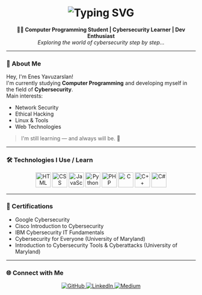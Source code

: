 <h1 align="center">
  <img src="https://readme-typing-svg.demolab.com?font=Fira+Code&weight=500&pause=1000&center=true&vCenter=true&width=435&lines=Hi+there!+I'm+Enes+Yavuzarslan;Cybersecurity+Enthusiast+%7C+Student+Developer;Always+learning+and+growing..." alt="Typing SVG" />
</h1>

<p align="center">
  <strong>🧑‍💻 Computer Programming Student | Cybersecurity Learner | Dev Enthusiast</strong><br>
  <i>Exploring the world of cybersecurity step by step...</i>
</p>

---

### 🧠 About Me
Hey, I'm Enes Yavuzarslan!  
I'm currently studying **Computer Programming** and developing myself in the field of **Cybersecurity**.  
Main interests:
- Network Security
- Ethical Hacking
- Linux & Tools
- Web Technologies

> I'm still learning — and always will be. 🚀

---

### 🛠️ Technologies I Use / Learn
<p align="center">
  <a href="https://www.w3schools.com/html/"><img src="https://cdn.jsdelivr.net/gh/devicons/devicon/icons/html5/html5-original.svg" width="40" alt="HTML"/></a>
  <a href="https://www.w3schools.com/css/"><img src="https://cdn.jsdelivr.net/gh/devicons/devicon/icons/css3/css3-original.svg" width="40" alt="CSS"/></a>
  <a href="https://developer.mozilla.org/en-US/docs/Web/JavaScript"><img src="https://cdn.jsdelivr.net/gh/devicons/devicon/icons/javascript/javascript-original.svg" width="40" alt="JavaScript"/></a>
  <a href="https://www.python.org/"><img src="https://cdn.jsdelivr.net/gh/devicons/devicon/icons/python/python-original.svg" width="40" alt="Python"/></a>
  <a href="https://www.php.net/"><img src="https://cdn.jsdelivr.net/gh/devicons/devicon/icons/php/php-original.svg" width="40" alt="PHP"/></a>
  <a href="https://en.wikipedia.org/wiki/C_(programming_language)"><img src="https://cdn.jsdelivr.net/gh/devicons/devicon/icons/c/c-original.svg" width="40" alt="C"/></a>
  <a href="https://isocpp.org/"><img src="https://cdn.jsdelivr.net/gh/devicons/devicon/icons/cplusplus/cplusplus-original.svg" width="40" alt="C++"/></a>
  <a href="https://learn.microsoft.com/en-us/dotnet/csharp/"><img src="https://cdn.jsdelivr.net/gh/devicons/devicon/icons/csharp/csharp-original.svg" width="40" alt="C#"/></a>
</p>

---

### 📜 Certifications
- Google Cybersecurity
- Cisco Introduction to Cybersecurity
- IBM Cybersecurity IT Fundamentals
- Cybersecurity for Everyone (University of Maryland)
- Introduction to Cybersecurity Tools & Cyberattacks (University of Maryland)

---

### 🌐 Connect with Me
<p align="center">
  <a href="https://github.com/enesyavuzarslannn" target="_blank">
    <img src="https://img.shields.io/badge/GitHub-171515?style=for-the-badge&logo=github&logoColor=white" alt="GitHub"/>
  </a>
  <a href="https://www.linkedin.com/in/enesyavuzarslan/" target="_blank">
    <img src="https://img.shields.io/badge/LinkedIn-0A66C2?style=for-the-badge&logo=linkedin&logoColor=white" alt="LinkedIn"/>
  </a>
  <a href="https://medium.com/@ensyazilim1" target="_blank">
    <img src="https://img.shields.io/badge/Medium-12100E?style=for-the-badge&logo=medium&logoColor=white" alt="Medium"/>
  </a>
</p>
